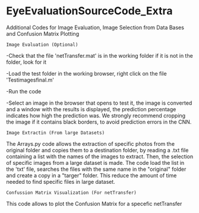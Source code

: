 # EyeEvaluationSourceCode_Extra
Additional Codes for Image Evaluation, Image Selection from Data Bases and Confusion Matrix Plotting

    Image Evaluation (Optional)
    
-Check that the file 'netTransfer.mat' is in the working folder if it is not in the folder, look for it

-Load the test folder in the working browser, right click on the file 'Testimagesfinal.m'

-Run the code

-Select an image in the browser that opens to test it, the image is converted and a window with the results is displayed, the prediction percentage indicates how high the prediction was. We strongly recommend cropping the image if it contains black borders, to avoid prediction errors in the CNN.

    Image Extractin (From large Datasets)
The Arrays.py code  allows the extraction of specific photos from the original folder and copies them to a destination folder, by reading a .txt file containing a list with the names of the images to extract. Then, the selection of specific images from a large dataset is made. The code load the list in the 'txt' file, searches the files with the same name in the "original" folder and create a copy in a "targer" folder. This reduce the amount of time needed to find specific files in large dataset.

    Confussion Matrix Visualization (For netTransfer)
This code allows to plot the Confusion Matrix for a specefic netTransfer
